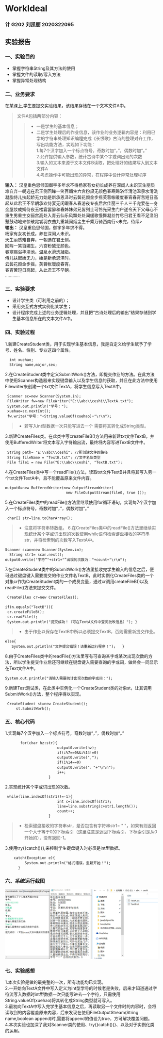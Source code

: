 # WorkIdeal
### 计 G202 刘凯丽 2020322095
## 实验报告
### 一、实验目的
* 掌握字符串String及其方法的使用
* 掌握文件的读取/写入方法
* 掌握异常处理结构
### 二、业务要求
在某课上,学生要提交实验结果，该结果存储在一个文本文件A中。<br/>
>文件A包括两部分内容：
>>* 一是学生的基本信息；<br/>
>>* 二是学生处理后的作业信息，该作业的业务逻辑内容是：利用已学的字符串处理知识编程完成《长恨歌》古诗的整理对齐工作，写出功能方法，实现如下功能：<br/>
1.每7个汉字加入一个标点符号，奇数时加“，”，偶数时加“。”<br/>
2.允许提供输入参数，统计古诗中某个字或词出现的次数<br/>
3.输入的文本来源于文本文件B读取，把处理好的结果写入到文本文件A<br/>
4.考虑操作中可能出现的异常，在程序中设计异常处理程序<br/>

**输入：** 汉皇重色思倾国御宇多年求不得杨家有女初长成养在深闺人未识天生丽质难自弃一朝选在君王侧回眸一笑百媚生六宫粉黛无颜色春寒赐浴华清池温泉水滑洗凝脂侍儿扶起娇无力始是新承恩泽时云鬓花颜金步摇芙蓉帐暖度春宵春宵苦短日高起从此君王不早朝承欢侍宴无闲暇春从春游夜专夜后宫佳丽三千人三千宠爱在一身金屋妆成娇侍夜玉楼宴罢醉和春姊妹弟兄皆列士可怜光采生门户遂令天下父母心不重生男重生女骊宫高处入青云仙乐风飘处处闻缓歌慢舞凝丝竹尽日君王看不足渔阳鼙鼓动地来惊破霓裳羽衣曲九重城阙烟尘生千乘万骑西南行<未完，待续><br/>
**输出：**
汉皇重色思倾国，御宇多年求不得。<br/>
杨家有女初长成，养在深闺人未识。<br/>
天生丽质难自弃，一朝选在君王侧。<br/>
回眸一笑百媚生，六宫粉黛无颜色。<br/>
春寒赐浴华清池，温泉水滑洗凝脂。<br/>
侍儿扶起娇无力，始是新承恩泽时。<br/>
云鬓花颜金步摇，芙蓉帐暖度春宵。<br/>
春宵苦短日高起，从此君王不早朝。<br/>
…………<br/>
### 三、实验要求
* 设计学生类（可利用之前的）；<br/>
* 采用交互式方式实例化某学生；<br/>
* 设计程序完成上述的业务逻辑处理，并且把“古诗处理后的输出”结果存储到学生基本信息所在的文本文件A中。<br/>
### 四、实验过程
1.新建CreateStudent类，用于实现学生基本信息，我是自定义给学生赋予了学号、姓名、性别、专业这四个属性。<br/>

      int xuehao;
      String name,major,sex;
      
2.在CreateStudent类中定义SubmitWork()方法，即提交作业的方法。在此方法中使用Scanner构造器来实现键盘输入以及学生信息的获取，并且在此方法中使用Filewriter来创建一个txt文件TextA，将学生信息写入TextA中。

     Scanner sc=new Scanner(System.in);
     FileWriter fw=new FileWriter("E:\\abc\\ceshi\\TextA.txt");
     System.out.println("学号："); 
     xuehao=sc.nextInt();
     fw.write("学号："+String.valueOf(xuehao)+"\r\n");
     
> * 若写入int型数据一次只能写进去一个 需要将其转化成String类型。
     
3.新建CreateFiles类。在此类中写createFileB()方法用来新建txt文件TextB，并使用BufferedWriter将文本写入字符输出流，最终将内容写进TextB文件中。<br/>

     String path= "E:\\abc\\ceshi"; //所创建文件的路径 
     String fileName = "TextB.txt"; //文件名及类型 
     File file1 = new File("E:\\abc\\ceshi", "TextB.txt"); 
     
4.在CreateFiles类中写一个readFile()方法，读取txt文件TextB并且将其写入另一个txt文件TextA中，且不能覆盖原来文件内容。<br/>

    output0=new BufferedWriter(new OutputStreamWriter(
		                		new FileOutputStream(file0, true )));
                        
5.在CreateFiles类中的readFile()方法里继续使用for循环语句，实现每7个汉字加入一个标点符号，奇数时加“，”，偶数时加“。”<br/>

     char[] str=line.toCharArray();
  
> *  注意将字符串转数组。
6.在CreateFiles类中的readFile()方法里继续实现统计某个字或词出现的次数使用while语句检索键盘接收的字符串str，并将检索到的次数写入TextA中。<br/>

    Scanner scan=new Scanner(System.in);
	  String str1= scan.next();
    output0.write("字符“"+str1+"”出现的次数为："+count+"\r\n"); 
7.在CreateStudent类中的SubmitWork()方法里接收完学生输入的信息之后，便可通过键盘键入需要提交的作业文件名TextB，此时实例化CreateFiles类的一个对象cr作为CreateStudent类的一个成员变量，通过cr调用createFileB()以及readFile()方法来提交文件。<br/>

     CreateFiles cr=new CreateFiles();

    if(n.equals("TextB")){
     cr.createFileB();
     cr.readFile();  
     System.out.println("提交成功！（可在TextA文件中查阅批改信息）"); }
     
> * 由于作业以保存在TextB中所以必须提交TextB，否则需重新提交作业。

    else{
       System.out.println("文件提交错误！请重新运行程序！");   }
       
8.由于CreateFiles类中的readFile()方法里写有可查询某字或某次出现次数的方法，所以学生提交作业后还可继续在键盘键入需要查询的字或词，做终会一同显示在Text文件A中。<br/>
 
    System.out.println("请输入需要统计出现次数的字或词：");  
	
9.新建Test测试类，在此类中实例化一个CreateStudent类的对象st，让其调用SubmitWork()方法，整个程序得以实现。<br/>

     CreateStudent st=new CreateStudent();
         st.SubmitWork();
         
### 五、核心代码
1.实现每7个汉字加入一个标点符号，奇数时加“，”，偶数时加“。”

           for(char hz:str){
		                	output0.write(hz);       	
		                	if(i%7==0&&i%14!=0)
		                	output0.write(",");
		                	if(i%14==0)
		                 	output0.write("。"+"\r\n");
		                	i++;
		                }
 
 2.实现统计某个字或词出现的次数。<br/>
 
     while(line.indexOf(str1)!=-1){ 
			            	int c=line.indexOf(str1);
			            	line=line.substring(c+str1.length());
			            	count++;
			            }
                  
> * 检索键盘接收的字符串str，是否包含有字符串str1= " "，如果有则返回一个大于等于0的下标索引（这里注意是返回下标索引，下标索引是从0开始的），没有返回-1。

3.使用try{}catch(){},来控制学生键盘键入时必须是int型数据。<br/>

		catch(Exception e){
        	 System.out.println("格式错误，重新开始！");  
    	  }
	  
### 六、系统运行截图
![images](https://github.com/G202liukaili/WorkIdeal/blob/main/images/homework.jpg)
### 七、实验感想
1.本次实验是做的最完整的一次，所有功能均已实现。<br/>
2.一开始向TextA文件中写入定义为int型学号的时候老是失败，后来才知道通过字符流写入数据时int型数据一次只能写进去一个字符，只需使用String.valueOf(xuehao)将其转化成String类型就可写入。<br/>
3.最初向TextA中写入完学生基本信息之后，再读取另一个文件时的内容时，会将读取到的内容覆盖原来内容，后来发现在使用FileOutputStream(String name,boolean append)时,需要将append的值设为true，方可解决覆盖问题。<br/>
4.本次实验也加深了我对Scanner类的使用、try{}catch(){}、以及对于实例化类的运用。<br/>


